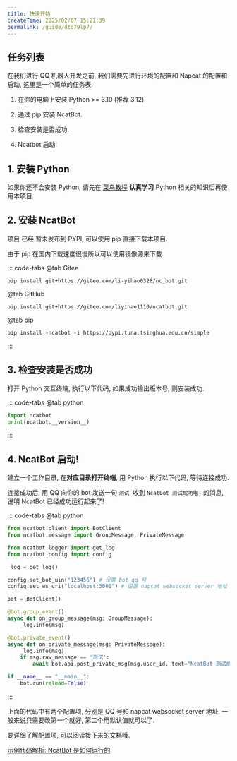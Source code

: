 ```yaml
---
title: 快速开始
createTime: 2025/02/07 15:21:39
permalink: /guide/dto79lp7/
---
```


## 任务列表

在我们进行 QQ 机器人开发之前, 我们需要先进行环境的配置和 Napcat 的配置和启动, 这里是一个简单的任务表:

1. 在你的电脑上安装 Python >= 3.10 (推荐 3.12).

2. 通过 pip 安装 NcatBot.

3. 检查安装是否成功.

4. Ncatbot 启动!

## 1. 安装 Python

如果你还不会安装 Python, 请先在 [菜鸟教程](https://www.runoob.com/python/python-tutorial.html) **认真学习** Python 相关的知识后再使用本项目.

## 2. 安装 NcatBot

项目 ~~已经~~ 暂未发布到 PYPI, 可以使用 pip 直接下载本项目.

由于 pip 在国内下载速度很慢所以可以使用镜像源来下载.

::: code-tabs
@tab Gitee
```shell
pip install git+https://gitee.com/li-yihao0328/nc_bot.git
```

@tab GitHub
```shell
pip install git+https://gitee.com/liyihao1110/ncatbot.git
```

@tab pip
```shell
pip install -ncatbot -i https://pypi.tuna.tsinghua.edu.cn/simple
```
:::

## 3. 检查安装是否成功

打开 Python 交互终端, 执行以下代码, 如果成功输出版本号, 则安装成功.

::: code-tabs
@tab python
```python
import ncatbot
print(ncatbot.__version__)
```
:::

## 4. NcatBot 启动!

建立一个工作目录, 在**对应目录打开终端**, 用 Python 执行以下代码, 等待连接成功. 

连接成功后, 用 QQ 向你的 bot 发送一句 `测试`, 收到 `NcatBot 测试成功喵~` 的消息, 说明 NcatBot 已经成功运行起来了!

::: code-tabs
@tab python
```python
from ncatbot.client import BotClient
from ncatbot.message import GroupMessage, PrivateMessage

from ncatbot.logger import get_log
from ncatbot.config import config

_log = get_log()

config.set_bot_uin("123456") # 设置 bot qq 号
config.set_ws_uri("localhost:3001") # 设置 napcat websocket server 地址

bot = BotClient()

@bot.group_event()
async def on_group_message(msg: GroupMessage):
    _log.info(msg)

@bot.private_event()
async def on_private_message(msg: PrivateMessage):
    _log.info(msg)
    if msg.raw_message == '测试':
        await bot.api.post_private_msg(msg.user_id, text="NcatBot 测试成功喵~")

if __name__ == "__main__":
    bot.run(reload=False)

```
:::

上面的代码中有两个配置项, 分别是 QQ 号和 napcat websocket server 地址, 一般来说只需要改第一个就好, 第二个用默认值就可以了.

要详细了解配置项, 可以阅读接下来的文档哦.

[示例代码解析: NcatBot 是如何运行的](./示例代码解析.md)







